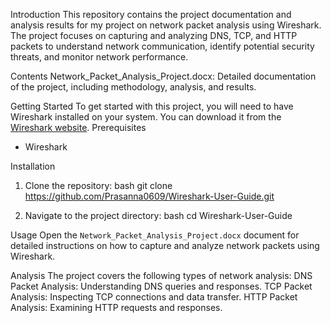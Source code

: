 Introduction
This repository contains the project documentation and analysis results for my project on network packet analysis using Wireshark. The project focuses on capturing and analyzing DNS, TCP, and HTTP packets to understand network communication, identify potential security threats, and monitor network performance.

Contents
Network_Packet_Analysis_Project.docx: Detailed documentation of the project, including methodology, analysis, and results.

Getting Started
To get started with this project, you will need to have Wireshark installed on your system. You can download it from the [Wireshark website](https://www.wireshark.org/download.html).
Prerequisites
- Wireshark

 Installation
1. Clone the repository:
   bash
   git clone https://github.com/Prasanna0609/Wireshark-User-Guide.git
   
2. Navigate to the project directory:
   bash
   cd Wireshark-User-Guide
   

Usage
Open the `Network_Packet_Analysis_Project.docx` document for detailed instructions on how to capture and analyze network packets using Wireshark.

Analysis
The project covers the following types of network analysis:
DNS Packet Analysis: Understanding DNS queries and responses.
TCP Packet Analysis: Inspecting TCP connections and data transfer.
HTTP Packet Analysis: Examining HTTP requests and responses.
